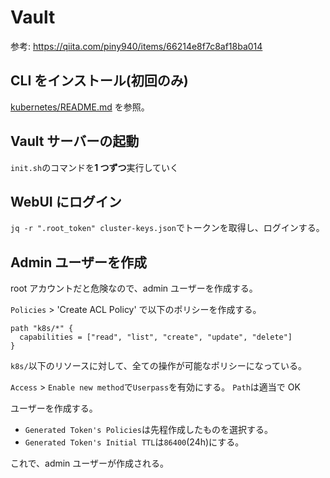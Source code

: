 # Vault

参考: https://qiita.com/piny940/items/66214e8f7c8af18ba014

## CLI をインストール(初回のみ)

[kubernetes/README.md](../..//README.md) を参照。

## Vault サーバーの起動

`init.sh`のコマンドを**1 つずつ**実行していく

## WebUI にログイン

`jq -r ".root_token" cluster-keys.json`でトークンを取得し、ログインする。

## Admin ユーザーを作成

root アカウントだと危険なので、admin ユーザーを作成する。

`Policies` > 'Create ACL Policy' で以下のポリシーを作成する。

```
path "k8s/*" {
  capabilities = ["read", "list", "create", "update", "delete"]
}
```

`k8s/`以下のリソースに対して、全ての操作が可能なポリシーになっている。

`Access` > `Enable new method`で`Userpass`を有効にする。
`Path`は適当で OK

ユーザーを作成する。

- `Generated Token's Policies`は先程作成したものを選択する。
- `Generated Token's Initial TTL`は`86400`(24h)にする。

これで、admin ユーザーが作成される。

